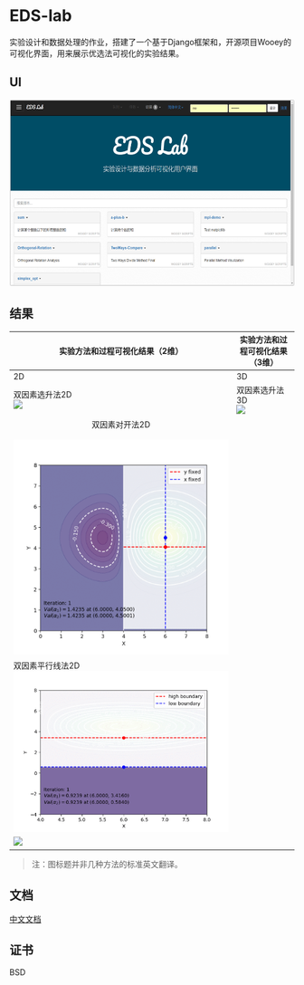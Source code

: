 # EDS-lab

实验设计和数据处理的作业，搭建了一个基于Django框架和，开源项目Wooey的可视化界面，用来展示优选法可视化的实验结果。



## UI



<div width="50%">
<center ><img src="assets/ui.png" ></img></center>
</div>


## 结果 

| 实验方法和过程可视化结果（2维）                              | 实验方法和过程可视化结果（3维）                              |
| ------------------------------------------------------------ | ------------------------------------------------------------ |
| 2D                                                           | 3D                                                           |
| 双因素选升法2D<br /><img src="assets/Orthogonal-Rotation-2D-fps5.gif" width="100%"></img> | 双因素选升法3D<br /><img src="assets/Orthogonal-Rotation-3D-fps5.gif" width="100%"></img> |
| <center>双因素对开法2D</center><br/><img src="assets/TwoWays-001.gif" width="100%"></img> |                                                              |
| 双因素平行线法2D<br /><img src="assets/parallel-001.gif" width="100%"></img> |                                                              |
| <img src="assets/simpleopt-001.gif" width="100%"></img>      |                                                              |

> 注：图标题并非几种方法的标准英文翻译。



## 文档

[中文文档](http://eds-lab.readthedocs.io/)



## 证书

BSD